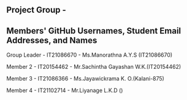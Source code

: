 ## Project Group -

## Members' GitHub Usernames, Student Email Addresses, and Names

Group Leader -  IT21086670 - Ms.Manorathna A.Y.S (IT21086670)

Member 2 - IT20154462 - Mr.Sachintha Gayashan W.K.(IT20154462)

Member 3 - IT21086366 - Ms.Jayawickrama K. O.(Kalani-875)

Member 4 - IT21102714 - Mr.Liyanage L.K.D ()
